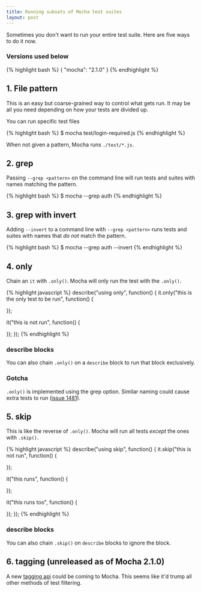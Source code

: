 ```yaml
---
title: Running subsets of Mocha test suites
layout: post
---
```


Sometimes you don't want to run your entire test suite. Here are five ways to do it now.

### Versions used below

{% highlight bash %}
{
  "mocha": "2.1.0"
}
{% endhighlight %}

## 1. File pattern

This is an easy but coarse-grained way to control what gets run. It may be all you need depending on how your tests are divided up.

You can run specific test files

{% highlight bash %}
$ mocha test/login-required.js
{% endhighlight %}

When not given a pattern, Mocha runs `./test/*.js`.

## 2. grep

Passing `--grep <pattern>` on the command line will run tests and suites with names matching the pattern.

{% highlight bash %}
$ mocha --grep auth
{% endhighlight %}

## 3. grep with invert

Adding `--invert` to a command line with `--grep <pattern>` runs tests and suites with names that *do not* match the pattern.

{% highlight bash %}
$ mocha --grep auth --invert
{% endhighlight %}

## 4. only

Chain an `it` with `.only()`. Mocha will only run the test with the `.only()`.

{% highlight javascript %}
describe("using only", function() {
  it.only("this is the only test to be run", function() {

  });

  it("this is not run", function() {

  });
});
{% endhighlight %}

### describe blocks

You can also chain `.only()` on a `describe` block to run that block exclusively.

### Gotcha

`.only()` is implemented using the grep option. Similar naming could cause extra tests to run ([issue 1481](https://github.com/mochajs/mocha/issues/1481)).

## 5. skip

This is like the reverse of `.only()`. Mocha will run all tests *except* the ones with `.skip()`.

{% highlight javascript %}
describe("using skip", function() {
  it.skip("this is not run", function() {

  });

  it("this runs", function() {

  });

  it("this runs too", function() {

  });
});
{% endhighlight %}

### describe blocks

You can also chain `.skip()` on `describe` blocks to ignore the block.

## 6. tagging (unreleased as of Mocha 2.1.0)

A new [tagging api](https://github.com/mochajs/mocha/pull/1445) could be coming to Mocha. This seems like it'd trump all other methods of test filtering.
